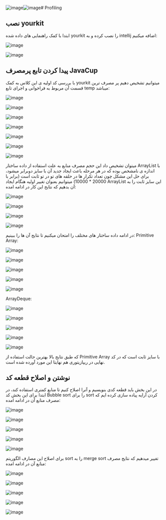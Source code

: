 ![image](https://github.com/user-attachments/assets/2f4b6c64-9713-4987-a02f-13d6ac3b7385)![image](https://github.com/user-attachments/assets/0c670646-b463-42a8-ba65-a1d3a18c9a4d)# Profiling
 ## نصب yourkit
 
 ابتدا با کمک راهنمایی های داده شده yourkit را نصب کرده و به intellij اضافه میکنیم:
 
 ![image](https://github.com/user-attachments/assets/36b3dc8a-7acd-4f3e-958a-0f29cbeb4013)

![image](https://github.com/user-attachments/assets/e58e1679-c91a-4622-be7a-e6dbb9060bc4)

## پیدا کردن تابع پرمصرف JavaCup

با بررسی کد اولیه ی این کلاس به کمک yourkit میتوانیم تشخیص دهیم پر مصرف ترین قسمت آن مربوط به فراخوانی و اجرای تابع temp میباشد:

![image](https://github.com/user-attachments/assets/c0e65504-2db5-4037-97e3-86109609fb1c)

![image](https://github.com/user-attachments/assets/67bfb215-6300-4c05-9e92-03c31eaa5b42)

![image](https://github.com/user-attachments/assets/1c27950c-8a4c-4a8c-98ab-5fc1e991a2c4)

![image](https://github.com/user-attachments/assets/198eb9bd-0b3e-4d80-a62d-a85203dd3300)

![image](https://github.com/user-attachments/assets/805b5083-30f2-43ab-8622-e43411c3ab4a)

![image](https://github.com/user-attachments/assets/17ff887b-9309-4bad-81ff-ffa7ec2027b5)

![image](https://github.com/user-attachments/assets/2345eba0-b839-4522-a5f7-e30f3b62d8b8)

میتوان تشخیص داد این حجم مصرف منابع به علت استفاده از داده ساختار ArrayList با اندازه ی نامشخص بوده که در هر مرحله باعث ایجاد جدید آن با سایز دوبرابر میشود، برای حل این مشکل چون تعداد تکرار ها در حلقه های تو در تو ثابت است (برابر با 20000 * 10000) میتوانیم بعنوان تغییر اولیه هنگام ایجاد ArrayList این سایز ثابت را به آن بدهیم که نتایح این کار در ادامه امده:

![image](https://github.com/user-attachments/assets/7ccc799e-04c1-4716-98c7-9bad2a699843)

![image](https://github.com/user-attachments/assets/edb806eb-e6bd-47e5-ab02-1af8143540c4)

![image](https://github.com/user-attachments/assets/ab67ac38-a5c2-4638-87a5-c2cfc3eb1ff6)

![image](https://github.com/user-attachments/assets/f2cd80f9-c0ef-486a-bdbc-50e66afa7efd)

در ادامه داده ساختار های مختلف را امتحان میکنیم تا نتایج آن ها را ببینیم:
Primitive Array:

![image](https://github.com/user-attachments/assets/423a71c2-43a4-4599-9a25-03183d6d13c9)

![image](https://github.com/user-attachments/assets/e4f3bd26-cbad-48b7-a51a-79f2c226f5ee)

![image](https://github.com/user-attachments/assets/31432853-01dc-46a3-8f5c-fef07e3d55a7)

![image](https://github.com/user-attachments/assets/8d366ddb-d969-4102-b837-bd6507ef4897)

![image](https://github.com/user-attachments/assets/0005a478-30d0-446d-baad-21b8d0e1428a)

ArrayDeque:

![image](https://github.com/user-attachments/assets/d04e7a68-7afd-4d6b-a04c-f5eaf1b83b2d)

![image](https://github.com/user-attachments/assets/33eba614-55a9-43ba-919a-c01a5a2f8da6)

![image](https://github.com/user-attachments/assets/e29234d2-5fca-4793-9ff3-f2afeb4819c6)

![image](https://github.com/user-attachments/assets/82d45aec-756a-48b7-9e2b-af617399a1dc)

![image](https://github.com/user-attachments/assets/35574ce2-18b9-4b85-9e36-9be5179bdfc2)

که طبق نتایج بالا بهترین حالت استفاده از Primitive Array با سایز ثابت است که در کد نهایی در ریپازیتوری هم نهایتا این مورد آورده شده است.

## نوشتن و اصلاح قطعه کد

در این بخش باید قطعه کدی بنویسیم و آنرا اصلاح کنیم تا منابع کمتری استفاده کند، در ابتدا برای این بخش کد Bubble sort را برای sort کردن آرایه پیاده سازی کرده ایم که مصرف منابع آن در ادامه امده:

![image](https://github.com/user-attachments/assets/74fff96f-33e9-46b8-9b95-051f6f1c2feb)

![image](https://github.com/user-attachments/assets/1dcf6b7c-1ae2-4469-82f6-ed9a4ca7ada2)

![image](https://github.com/user-attachments/assets/fed77ca9-9647-479f-be92-ec2e9f30ddc5)

![image](https://github.com/user-attachments/assets/67e860f8-e8bc-4366-8fb2-273c259bc0fc)

![image](https://github.com/user-attachments/assets/6e651acd-dda4-4cb3-8dc9-516c59b29da4)

برای اصلاح این مصارف الگوریتم sort را به merge sort تغییر میدهیم که نتایج مصرف منابع آن در ادامه امده:

![image](https://github.com/user-attachments/assets/3fcd7ffd-63cf-468d-b01c-55ba185b1855)

![image](https://github.com/user-attachments/assets/1a125bbc-cfd2-4324-8f90-05914b3323f2)

![image](https://github.com/user-attachments/assets/b73be9e5-bc11-4357-84af-d960ba1b5248)

![image](https://github.com/user-attachments/assets/dfa7aed1-044f-4428-ae7a-be820f1c9850)

![image](https://github.com/user-attachments/assets/a3fbb9ea-9a64-4d95-a850-8921c1c9f4e0)




